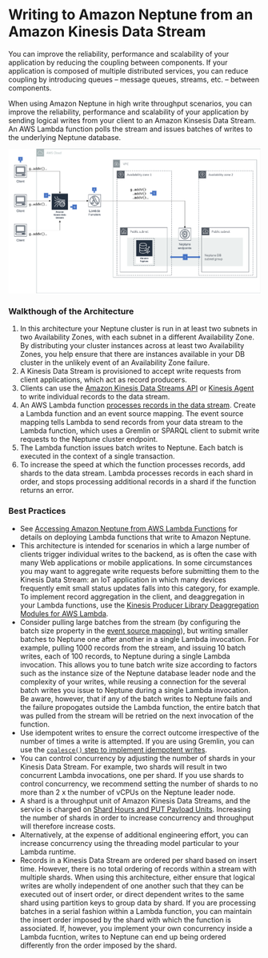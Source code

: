 # Writing to Amazon Neptune from an Amazon Kinesis Data Stream

You can improve the reliability, performance and scalability of your application by reducing the coupling between components. If your application is composed of multiple distributed services, you can reduce coupling by introducing queues – message queues, streams, etc. – between components.

When using Amazon Neptune in high write throughput scenarios, you can improve the reliability, performance and scalability of your application by sending logical writes from your client to an Amazon Kinsesis Data Stream. An AWS Lambda function  polls the stream and issues batches of writes to the underlying Neptune database.

![Kinesis Neptune](kinesis-neptune.png)

### Walkthough of the Architecture

  1. In this architecture your Neptune cluster is run in at least two subnets in two Availability Zones, with each subnet in a different Availability Zone. By distributing your cluster instances across at least two Availability Zones, you help ensure that there are instances available in your DB cluster in the unlikely event of an Availability Zone failure.
  2. A Kinesis Data Stream is provisioned to accept write requests from client applications, which act as record producers.
  3. Clients can use the [Amazon Kinesis Data Streams API](https://docs.aws.amazon.com/streams/latest/dev/developing-producers-with-sdk.html) or [Kinesis Agent](https://docs.aws.amazon.com/streams/latest/dev/writing-with-agents.html) to write individual records to the data stream.
  4. An AWS Lambda function [processes records in the data stream](https://docs.aws.amazon.com/lambda/latest/dg/with-kinesis.html). Create a Lambda function and an event source mapping. The event source mapping tells Lambda to send records from your data stream to the Lambda function, which uses a Gremlin or SPARQL client to submit write requests to the Neptune cluster endpoint.
  5. The Lambda function issues batch writes to Neptune. Each batch is executed in the context of a single transaction. 
  6. To increase the speed at which the function processes records, add shards to the data stream. Lambda processes records in each shard in order, and stops processing additional records in a shard if the function returns an error.

### Best Practices

  * See [Accessing Amazon Neptune from AWS Lambda Functions](../src/accessing-from-aws-lambda) for details on deploying Lambda functions that write to Amazon Neptune.
  * This architecture is intended for scenarios in which a large number of clients trigger individual writes to the backend, as is often the case with many Web applications or mobile applications. In some circumstances you may want to aggregate write requests before submitting them to the Kinesis Data Stream: an IoT application in which many devices frequently emit small status updates falls into this category, for example. To implement record aggregation in the client, and deaggregation in your Lambda functions, use the [Kinesis Producer Library Deaggregation Modules for AWS Lambda](https://github.com/awslabs/kinesis-aggregation).
  * Consider pulling large batches from the stream (by configuring the batch size property in the [event source mapping](https://docs.aws.amazon.com/lambda/latest/dg/with-kinesis.html#services-kinesis-eventsourcemapping)), but writing smaller batches to Neptune one after another in a single Lambda invocation. For example, pulling 1000 records from the stream, and issuing 10 batch writes, each of 100 records, to Neptune during a single Lambda invocation. This allows you to tune batch write size according to factors such as the instance size of the Neptune database leader node and the complexity of your writes, while reusing a connection for the several batch writes you issue to Neptune during a single Lambda invocation. Be aware, however, that if any of the batch writes to Neptune fails and the failure propogates outside the Lambda function, the entire batch that was pulled from the stream will be retried on the next invocation of the function. 
  * Use idempotent writes to ensure the correct outcome irrespective of the number of times a write is attempted. If you are using Gremlin, you can use the [`coalesce()` step to implement idempotent writes](http://kelvinlawrence.net/book/Gremlin-Graph-Guide.html#coaladdv).
  * You can control concurrency by adjusting the number of shards in your Kinesis Data Stream. For example, two shards will result in two concurrent Lambda invocations, one per shard. If you use shards to control concurrency, we recommend setting the number of shards to no more than 2 x the number of vCPUs on the Neptune leader node.
  * A shard is a throughput unit of Amazon Kinesis Data Streams, and the service is charged on [Shard Hours and PUT Payload Units](https://aws.amazon.com/kinesis/data-streams/pricing/). Increasing the number of shards in order to increase concurrency and throughput will therefore increase costs. 
  * Alternatively, at the expense of additional engineering effort, you can increase concurrency using the threading model particular to your Lambda runtime.
  * Records in a Kinesis Data Stream are ordered per shard based on insert time. However, there is no total ordering of records within a stream with multiple shards. When using this architecture, either ensure that logical writes are wholly independent of one another such that they can be executed out of insert order, or direct dependent writes to the same shard using partition keys to group data by shard. If you are processing batches in a serial fashion within a Lambda function, you can maintain the insert order imposed by the shard with which the function is associated. If, however, you implement your own concurrency inside a Lambda fucntion, writes to Neptune can end up being ordered differently fron the order imposed by the shard.